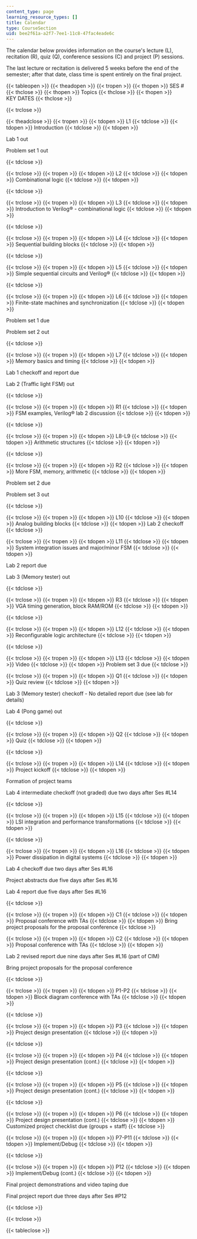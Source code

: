 ```yaml
---
content_type: page
learning_resource_types: []
title: Calendar
type: CourseSection
uid: bee2f61a-a2f7-7ee1-11c8-47fac4eade6c
---
```


The calendar below provides information on the course's lecture (L), recitation (R), quiz (Q), conference sessions (C) and project (P) sessions.

The last lecture or recitation is delivered 5 weeks before the end of the semester; after that date, class time is spent entirely on the final project.

{{< tableopen >}}
{{< theadopen >}}
{{< tropen >}}
{{< thopen >}}
SES #
{{< thclose >}}
{{< thopen >}}
Topics
{{< thclose >}}
{{< thopen >}}
KEY DATES
{{< thclose >}}

{{< trclose >}}

{{< theadclose >}}
{{< tropen >}}
{{< tdopen >}}
L1
{{< tdclose >}}
{{< tdopen >}}
Introduction
{{< tdclose >}}
{{< tdopen >}}


Lab 1 out

Problem set 1 out


{{< tdclose >}}

{{< trclose >}}
{{< tropen >}}
{{< tdopen >}}
L2
{{< tdclose >}}
{{< tdopen >}}
Combinational logic
{{< tdclose >}}
{{< tdopen >}}

{{< tdclose >}}

{{< trclose >}}
{{< tropen >}}
{{< tdopen >}}
L3
{{< tdclose >}}
{{< tdopen >}}
Introduction to Verilog® - combinational logic
{{< tdclose >}}
{{< tdopen >}}

{{< tdclose >}}

{{< trclose >}}
{{< tropen >}}
{{< tdopen >}}
L4
{{< tdclose >}}
{{< tdopen >}}
Sequential building blocks
{{< tdclose >}}
{{< tdopen >}}

{{< tdclose >}}

{{< trclose >}}
{{< tropen >}}
{{< tdopen >}}
L5
{{< tdclose >}}
{{< tdopen >}}
Simple sequential circuits and Verilog®
{{< tdclose >}}
{{< tdopen >}}

{{< tdclose >}}

{{< trclose >}}
{{< tropen >}}
{{< tdopen >}}
L6
{{< tdclose >}}
{{< tdopen >}}
Finite-state machines and synchronization
{{< tdclose >}}
{{< tdopen >}}


Problem set 1 due

Problem set 2 out


{{< tdclose >}}

{{< trclose >}}
{{< tropen >}}
{{< tdopen >}}
L7
{{< tdclose >}}
{{< tdopen >}}
Memory basics and timing
{{< tdclose >}}
{{< tdopen >}}


Lab 1 checkoff and report due

Lab 2 (Traffic light FSM) out


{{< tdclose >}}

{{< trclose >}}
{{< tropen >}}
{{< tdopen >}}
R1
{{< tdclose >}}
{{< tdopen >}}
FSM examples, Verilog® lab 2 discussion
{{< tdclose >}}
{{< tdopen >}}

{{< tdclose >}}

{{< trclose >}}
{{< tropen >}}
{{< tdopen >}}
L8-L9
{{< tdclose >}}
{{< tdopen >}}
Arithmetic structures
{{< tdclose >}}
{{< tdopen >}}

{{< tdclose >}}

{{< trclose >}}
{{< tropen >}}
{{< tdopen >}}
R2
{{< tdclose >}}
{{< tdopen >}}
More FSM, memory, arithmetic
{{< tdclose >}}
{{< tdopen >}}


Problem set 2 due

Problem set 3 out


{{< tdclose >}}

{{< trclose >}}
{{< tropen >}}
{{< tdopen >}}
L10
{{< tdclose >}}
{{< tdopen >}}
Analog building blocks
{{< tdclose >}}
{{< tdopen >}}
Lab 2 checkoff
{{< tdclose >}}

{{< trclose >}}
{{< tropen >}}
{{< tdopen >}}
L11
{{< tdclose >}}
{{< tdopen >}}
System integration issues and major/minor FSM
{{< tdclose >}}
{{< tdopen >}}


Lab 2 report due

Lab 3 (Memory tester) out


{{< tdclose >}}

{{< trclose >}}
{{< tropen >}}
{{< tdopen >}}
R3
{{< tdclose >}}
{{< tdopen >}}
VGA timing generation, block RAM/ROM
{{< tdclose >}}
{{< tdopen >}}

{{< tdclose >}}

{{< trclose >}}
{{< tropen >}}
{{< tdopen >}}
L12
{{< tdclose >}}
{{< tdopen >}}
Reconfigurable logic architecture
{{< tdclose >}}
{{< tdopen >}}

{{< tdclose >}}

{{< trclose >}}
{{< tropen >}}
{{< tdopen >}}
L13
{{< tdclose >}}
{{< tdopen >}}
Video
{{< tdclose >}}
{{< tdopen >}}
Problem set 3 due
{{< tdclose >}}

{{< trclose >}}
{{< tropen >}}
{{< tdopen >}}
Q1
{{< tdclose >}}
{{< tdopen >}}
Quiz review
{{< tdclose >}}
{{< tdopen >}}


Lab 3 (Memory tester) checkoff - No detailed report due (see lab for details)

Lab 4 (Pong game) out


{{< tdclose >}}

{{< trclose >}}
{{< tropen >}}
{{< tdopen >}}
Q2
{{< tdclose >}}
{{< tdopen >}}
Quiz
{{< tdclose >}}
{{< tdopen >}}

{{< tdclose >}}

{{< trclose >}}
{{< tropen >}}
{{< tdopen >}}
L14
{{< tdclose >}}
{{< tdopen >}}
Project kickoff
{{< tdclose >}}
{{< tdopen >}}


Formation of project teams

Lab 4 intermediate checkoff (not graded) due two days after Ses #L14


{{< tdclose >}}

{{< trclose >}}
{{< tropen >}}
{{< tdopen >}}
L15
{{< tdclose >}}
{{< tdopen >}}
LSI integration and performance transformations
{{< tdclose >}}
{{< tdopen >}}

{{< tdclose >}}

{{< trclose >}}
{{< tropen >}}
{{< tdopen >}}
L16
{{< tdclose >}}
{{< tdopen >}}
Power dissipation in digital systems
{{< tdclose >}}
{{< tdopen >}}


Lab 4 checkoff due two days after Ses #L16

Project abstracts due five days after Ses #L16

Lab 4 report due five days after Ses #L16


{{< tdclose >}}

{{< trclose >}}
{{< tropen >}}
{{< tdopen >}}
C1
{{< tdclose >}}
{{< tdopen >}}
Proposal conference with TAs
{{< tdclose >}}
{{< tdopen >}}
Bring project proposals for the proposal conference
{{< tdclose >}}

{{< trclose >}}
{{< tropen >}}
{{< tdopen >}}
C2
{{< tdclose >}}
{{< tdopen >}}
Proposal conference with TAs
{{< tdclose >}}
{{< tdopen >}}


Lab 2 revised report due nine days after Ses #L16 (part of CIM)

Bring project proposals for the proposal conference


{{< tdclose >}}

{{< trclose >}}
{{< tropen >}}
{{< tdopen >}}
P1-P2
{{< tdclose >}}
{{< tdopen >}}
Block diagram conference with TAs
{{< tdclose >}}
{{< tdopen >}}

{{< tdclose >}}

{{< trclose >}}
{{< tropen >}}
{{< tdopen >}}
P3
{{< tdclose >}}
{{< tdopen >}}
Project design presentation
{{< tdclose >}}
{{< tdopen >}}

{{< tdclose >}}

{{< trclose >}}
{{< tropen >}}
{{< tdopen >}}
P4
{{< tdclose >}}
{{< tdopen >}}
Project design presentation (cont.)
{{< tdclose >}}
{{< tdopen >}}

{{< tdclose >}}

{{< trclose >}}
{{< tropen >}}
{{< tdopen >}}
P5
{{< tdclose >}}
{{< tdopen >}}
Project design presentation (cont.)
{{< tdclose >}}
{{< tdopen >}}

{{< tdclose >}}

{{< trclose >}}
{{< tropen >}}
{{< tdopen >}}
P6
{{< tdclose >}}
{{< tdopen >}}
Project design presentation (cont.)
{{< tdclose >}}
{{< tdopen >}}
Customized project checklist due (groups + staff)
{{< tdclose >}}

{{< trclose >}}
{{< tropen >}}
{{< tdopen >}}
P7-P11
{{< tdclose >}}
{{< tdopen >}}
Implement/Debug
{{< tdclose >}}
{{< tdopen >}}

{{< tdclose >}}

{{< trclose >}}
{{< tropen >}}
{{< tdopen >}}
P12
{{< tdclose >}}
{{< tdopen >}}
Implement/Debug (cont.)
{{< tdclose >}}
{{< tdopen >}}


Final project demonstrations and video taping due

Final project report due three days after Ses #P12


{{< tdclose >}}

{{< trclose >}}

{{< tableclose >}}